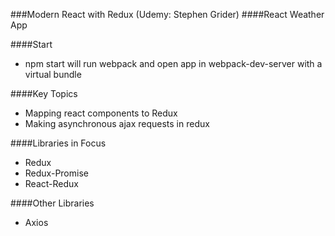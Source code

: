 ###Modern React with Redux (Udemy: Stephen Grider)
####React Weather App 

####Start 
- npm start will run webpack and open app in webpack-dev-server with a virtual bundle

####Key Topics 
- Mapping react components to Redux  
- Making asynchronous ajax requests in redux  

####Libraries in Focus  
- Redux 
- Redux-Promise  
- React-Redux  

####Other Libraries 
- Axios  